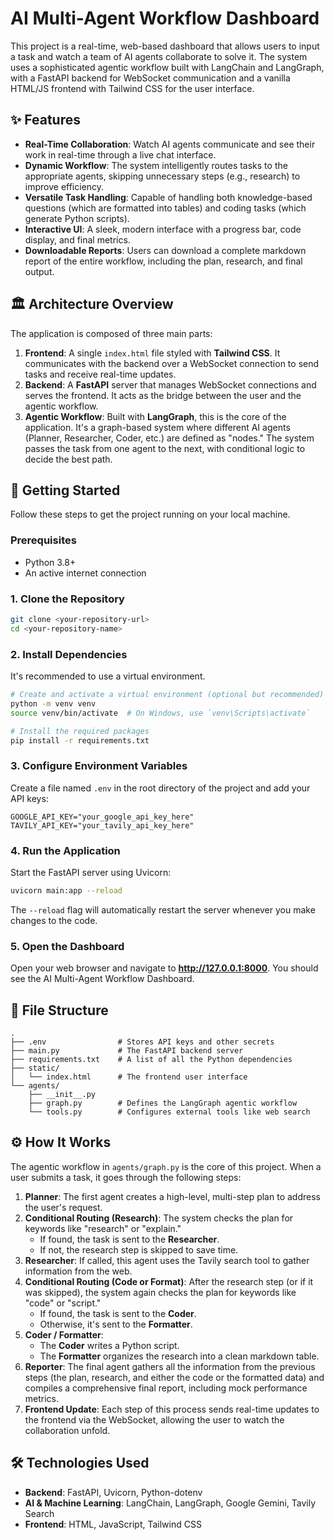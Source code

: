 # AI Multi-Agent Workflow Dashboard

This project is a real-time, web-based dashboard that allows users to input a task and watch a team of AI agents collaborate to solve it. The system uses a sophisticated agentic workflow built with LangChain and LangGraph, with a FastAPI backend for WebSocket communication and a vanilla HTML/JS frontend with Tailwind CSS for the user interface.

## ✨ Features

- **Real-Time Collaboration**: Watch AI agents communicate and see their work in real-time through a live chat interface.
- **Dynamic Workflow**: The system intelligently routes tasks to the appropriate agents, skipping unnecessary steps (e.g., research) to improve efficiency.
- **Versatile Task Handling**: Capable of handling both knowledge-based questions (which are formatted into tables) and coding tasks (which generate Python scripts).
- **Interactive UI**: A sleek, modern interface with a progress bar, code display, and final metrics.
- **Downloadable Reports**: Users can download a complete markdown report of the entire workflow, including the plan, research, and final output.

## 🏛️ Architecture Overview

The application is composed of three main parts:

1.  **Frontend**: A single `index.html` file styled with **Tailwind CSS**. It communicates with the backend over a WebSocket connection to send tasks and receive real-time updates.
2.  **Backend**: A **FastAPI** server that manages WebSocket connections and serves the frontend. It acts as the bridge between the user and the agentic workflow.
3.  **Agentic Workflow**: Built with **LangGraph**, this is the core of the application. It's a graph-based system where different AI agents (Planner, Researcher, Coder, etc.) are defined as "nodes." The system passes the task from one agent to the next, with conditional logic to decide the best path.

## 🚀 Getting Started

Follow these steps to get the project running on your local machine.

### Prerequisites

- Python 3.8+
- An active internet connection

### 1. Clone the Repository

```bash
git clone <your-repository-url>
cd <your-repository-name>
```

### 2. Install Dependencies

It's recommended to use a virtual environment.

```bash
# Create and activate a virtual environment (optional but recommended)
python -m venv venv
source venv/bin/activate  # On Windows, use `venv\Scripts\activate`

# Install the required packages
pip install -r requirements.txt
```

### 3. Configure Environment Variables

Create a file named `.env` in the root directory of the project and add your API keys:

```
GOOGLE_API_KEY="your_google_api_key_here"
TAVILY_API_KEY="your_tavily_api_key_here"
```

### 4. Run the Application

Start the FastAPI server using Uvicorn:

```bash
uvicorn main:app --reload
```

The `--reload` flag will automatically restart the server whenever you make changes to the code.

### 5. Open the Dashboard

Open your web browser and navigate to **http://127.0.0.1:8000**. You should see the AI Multi-Agent Workflow Dashboard.

## 📁 File Structure

```
.
├── .env                # Stores API keys and other secrets
├── main.py             # The FastAPI backend server
├── requirements.txt    # A list of all the Python dependencies
├── static/
│   └── index.html      # The frontend user interface
└── agents/
    ├── __init__.py
    ├── graph.py        # Defines the LangGraph agentic workflow
    └── tools.py        # Configures external tools like web search
```

## ⚙️ How It Works

The agentic workflow in `agents/graph.py` is the core of this project. When a user submits a task, it goes through the following steps:

1.  **Planner**: The first agent creates a high-level, multi-step plan to address the user's request.
2.  **Conditional Routing (Research)**: The system checks the plan for keywords like "research" or "explain."
    - If found, the task is sent to the **Researcher**.
    - If not, the research step is skipped to save time.
3.  **Researcher**: If called, this agent uses the Tavily search tool to gather information from the web.
4.  **Conditional Routing (Code or Format)**: After the research step (or if it was skipped), the system again checks the plan for keywords like "code" or "script."
    - If found, the task is sent to the **Coder**.
    - Otherwise, it's sent to the **Formatter**.
5.  **Coder / Formatter**:
    - The **Coder** writes a Python script.
    - The **Formatter** organizes the research into a clean markdown table.
6.  **Reporter**: The final agent gathers all the information from the previous steps (the plan, research, and either the code or the formatted data) and compiles a comprehensive final report, including mock performance metrics.
7.  **Frontend Update**: Each step of this process sends real-time updates to the frontend via the WebSocket, allowing the user to watch the collaboration unfold.

## 🛠️ Technologies Used

- **Backend**: FastAPI, Uvicorn, Python-dotenv
- **AI & Machine Learning**: LangChain, LangGraph, Google Gemini, Tavily Search
- **Frontend**: HTML, JavaScript, Tailwind CSS
